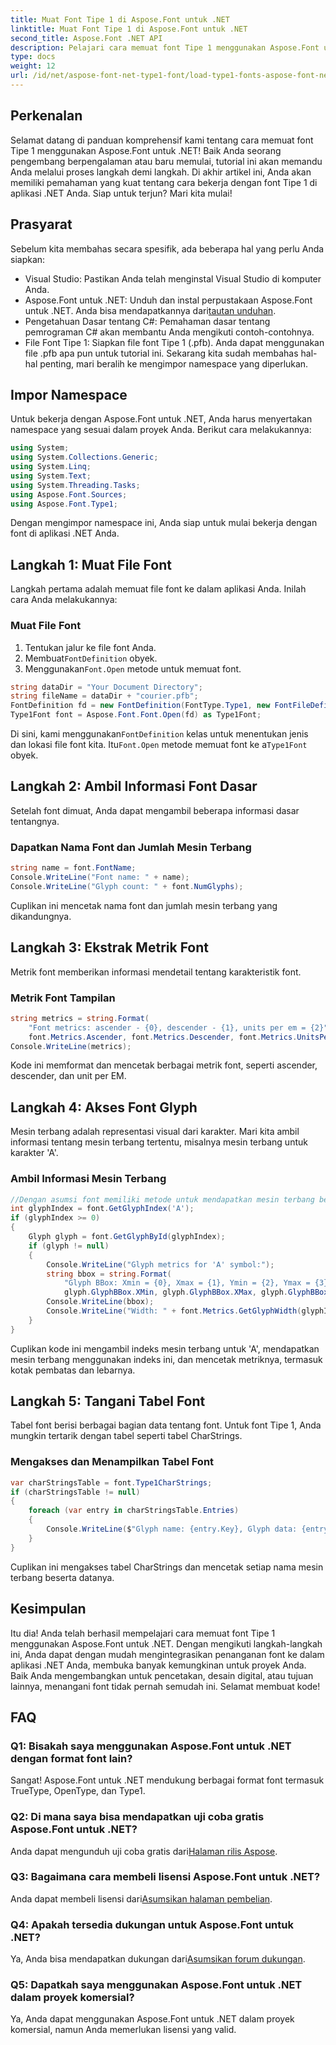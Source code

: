 ```yaml
---
title: Muat Font Tipe 1 di Aspose.Font untuk .NET
linktitle: Muat Font Tipe 1 di Aspose.Font untuk .NET
second_title: Aspose.Font .NET API
description: Pelajari cara memuat font Tipe 1 menggunakan Aspose.Font untuk .NET dengan panduan langkah demi langkah kami. Sempurna untuk pengembang yang ingin menguasai penanganan font di aplikasi .NET.
type: docs
weight: 12
url: /id/net/aspose-font-net-type1-font/load-type1-fonts-aspose-font-net/
---
```

## Perkenalan
Selamat datang di panduan komprehensif kami tentang cara memuat font Tipe 1 menggunakan Aspose.Font untuk .NET! Baik Anda seorang pengembang berpengalaman atau baru memulai, tutorial ini akan memandu Anda melalui proses langkah demi langkah. Di akhir artikel ini, Anda akan memiliki pemahaman yang kuat tentang cara bekerja dengan font Tipe 1 di aplikasi .NET Anda. Siap untuk terjun? Mari kita mulai!
## Prasyarat
Sebelum kita membahas secara spesifik, ada beberapa hal yang perlu Anda siapkan:
- Visual Studio: Pastikan Anda telah menginstal Visual Studio di komputer Anda.
-  Aspose.Font untuk .NET: Unduh dan instal perpustakaan Aspose.Font untuk .NET. Anda bisa mendapatkannya dari[tautan unduhan](https://releases.aspose.com/font/net/).
- Pengetahuan Dasar tentang C#: Pemahaman dasar tentang pemrograman C# akan membantu Anda mengikuti contoh-contohnya.
- File Font Tipe 1: Siapkan file font Tipe 1 (.pfb). Anda dapat menggunakan file .pfb apa pun untuk tutorial ini.
Sekarang kita sudah membahas hal-hal penting, mari beralih ke mengimpor namespace yang diperlukan.
## Impor Namespace
Untuk bekerja dengan Aspose.Font untuk .NET, Anda harus menyertakan namespace yang sesuai dalam proyek Anda. Berikut cara melakukannya:
```csharp
using System;
using System.Collections.Generic;
using System.Linq;
using System.Text;
using System.Threading.Tasks;
using Aspose.Font.Sources;
using Aspose.Font.Type1;
```
Dengan mengimpor namespace ini, Anda siap untuk mulai bekerja dengan font di aplikasi .NET Anda.
## Langkah 1: Muat File Font
Langkah pertama adalah memuat file font ke dalam aplikasi Anda. Inilah cara Anda melakukannya:
### Muat File Font
1. Tentukan jalur ke file font Anda.
2.  Membuat`FontDefinition` obyek.
3.  Menggunakan`Font.Open` metode untuk memuat font.
```csharp
string dataDir = "Your Document Directory";
string fileName = dataDir + "courier.pfb";
FontDefinition fd = new FontDefinition(FontType.Type1, new FontFileDefinition("pfb", new FileSystemStreamSource(fileName)));
Type1Font font = Aspose.Font.Font.Open(fd) as Type1Font;
```
 Di sini, kami menggunakan`FontDefinition` kelas untuk menentukan jenis dan lokasi file font kita. Itu`Font.Open` metode memuat font ke a`Type1Font` obyek.
## Langkah 2: Ambil Informasi Font Dasar
Setelah font dimuat, Anda dapat mengambil beberapa informasi dasar tentangnya.
### Dapatkan Nama Font dan Jumlah Mesin Terbang
```csharp
string name = font.FontName;
Console.WriteLine("Font name: " + name);
Console.WriteLine("Glyph count: " + font.NumGlyphs);
```
Cuplikan ini mencetak nama font dan jumlah mesin terbang yang dikandungnya. 
## Langkah 3: Ekstrak Metrik Font
Metrik font memberikan informasi mendetail tentang karakteristik font.
### Metrik Font Tampilan
```csharp
string metrics = string.Format(
    "Font metrics: ascender - {0}, descender - {1}, units per em = {2}",
    font.Metrics.Ascender, font.Metrics.Descender, font.Metrics.UnitsPerEM);
Console.WriteLine(metrics);
```
Kode ini memformat dan mencetak berbagai metrik font, seperti ascender, descender, dan unit per EM.
## Langkah 4: Akses Font Glyph
Mesin terbang adalah representasi visual dari karakter. Mari kita ambil informasi tentang mesin terbang tertentu, misalnya mesin terbang untuk karakter 'A'.
### Ambil Informasi Mesin Terbang
```csharp
//Dengan asumsi font memiliki metode untuk mendapatkan mesin terbang berdasarkan karakter atau indeks
int glyphIndex = font.GetGlyphIndex('A');
if (glyphIndex >= 0)
{
    Glyph glyph = font.GetGlyphById(glyphIndex);
    if (glyph != null)
    {
        Console.WriteLine("Glyph metrics for 'A' symbol:");
        string bbox = string.Format(
            "Glyph BBox: Xmin = {0}, Xmax = {1}, Ymin = {2}, Ymax = {3}",
            glyph.GlyphBBox.XMin, glyph.GlyphBBox.XMax, glyph.GlyphBBox.YMin, glyph.GlyphBBox.YMax);
        Console.WriteLine(bbox);
        Console.WriteLine("Width: " + font.Metrics.GetGlyphWidth(glyphIndex));
    }
}
```
Cuplikan kode ini mengambil indeks mesin terbang untuk 'A', mendapatkan mesin terbang menggunakan indeks ini, dan mencetak metriknya, termasuk kotak pembatas dan lebarnya.
## Langkah 5: Tangani Tabel Font
Tabel font berisi berbagai bagian data tentang font. Untuk font Tipe 1, Anda mungkin tertarik dengan tabel seperti tabel CharStrings.
### Mengakses dan Menampilkan Tabel Font
```csharp
var charStringsTable = font.Type1CharStrings;
if (charStringsTable != null)
{
    foreach (var entry in charStringsTable.Entries)
    {
        Console.WriteLine($"Glyph name: {entry.Key}, Glyph data: {entry.Value}");
    }
}
```
Cuplikan ini mengakses tabel CharStrings dan mencetak setiap nama mesin terbang beserta datanya.
## Kesimpulan
Itu dia! Anda telah berhasil mempelajari cara memuat font Tipe 1 menggunakan Aspose.Font untuk .NET. Dengan mengikuti langkah-langkah ini, Anda dapat dengan mudah mengintegrasikan penanganan font ke dalam aplikasi .NET Anda, membuka banyak kemungkinan untuk proyek Anda. Baik Anda mengembangkan untuk pencetakan, desain digital, atau tujuan lainnya, menangani font tidak pernah semudah ini. Selamat membuat kode!
## FAQ
### Q1: Bisakah saya menggunakan Aspose.Font untuk .NET dengan format font lain?
Sangat! Aspose.Font untuk .NET mendukung berbagai format font termasuk TrueType, OpenType, dan Type1.
### Q2: Di mana saya bisa mendapatkan uji coba gratis Aspose.Font untuk .NET?
 Anda dapat mengunduh uji coba gratis dari[Halaman rilis Aspose](https://releases.aspose.com/).
### Q3: Bagaimana cara membeli lisensi Aspose.Font untuk .NET?
 Anda dapat membeli lisensi dari[Asumsikan halaman pembelian](https://purchase.aspose.com/buy).
### Q4: Apakah tersedia dukungan untuk Aspose.Font untuk .NET?
 Ya, Anda bisa mendapatkan dukungan dari[Asumsikan forum dukungan](https://forum.aspose.com/c/font/41).
### Q5: Dapatkah saya menggunakan Aspose.Font untuk .NET dalam proyek komersial?
Ya, Anda dapat menggunakan Aspose.Font untuk .NET dalam proyek komersial, namun Anda memerlukan lisensi yang valid.